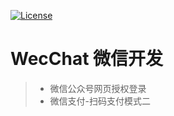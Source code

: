 [![License](https://img.shields.io/badge/License-Apache%202.0-blue.svg)](https://opensource.org/licenses/Apache-2.0)
# WecChat 微信开发
> * 微信公众号网页授权登录
> * 微信支付-扫码支付模式二
